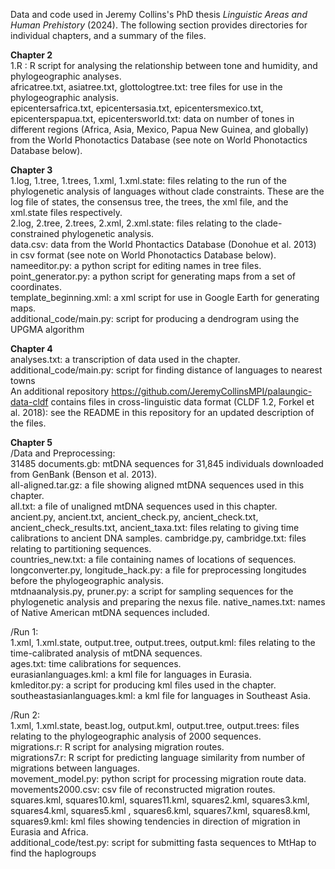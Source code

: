 Data and code used in Jeremy Collins's PhD thesis _Linguistic Areas and Human Prehistory_ (2024). 
The following section provides directories for individual chapters, and a summary of the files. 

**Chapter 2**  
1.R	: R script for analysing the relationship between tone and humidity, and phylogeographic analyses.  
africatree.txt, asiatree.txt, glottologtree.txt: tree files for use in the phylogeographic analysis.  
epicentersafrica.txt, epicentersasia.txt, epicentersmexico.txt, epicenterspapua.txt, epicentersworld.txt: data on number of tones in different regions (Africa, Asia, Mexico, Papua New Guinea, and globally) from the World Phonotactics Database (see note on World Phonotactics Database below).  

**Chapter 3**  
1.log, 1.tree, 1.trees, 1.xml, 1.xml.state: files relating to the run of the phylogenetic analysis of languages without clade constraints.  These are the log file of states, the consensus tree, the trees, the xml file, and the xml.state files respectively.   
2.log, 2.tree, 2.trees, 2.xml, 2.xml.state: files relating to the clade-constrained phylogenetic analysis.   
data.csv: data from the World Phontactics Database (Donohue et al. 2013) in csv format (see note on World Phonotactics Database below).   
nameeditor.py: a python script for editing names in tree files.   
point_generator.py: a python script for generating maps from a set of coordinates.   
template_beginning.xml: a xml script for use in Google Earth for generating maps.   
additional_code/main.py: script for producing a dendrogram using the UPGMA algorithm    

**Chapter 4**  
analyses.txt: a transcription of data used in the chapter.  
additional_code/main.py: script for finding distance of languages to nearest towns   
An additional repository https://github.com/JeremyCollinsMPI/palaungic-data-cldf contains files in cross-linguistic data format (CLDF 1.2, Forkel et al. 2018): see the README in this repository for an updated description of the files.  

**Chapter 5**  
/Data and Preprocessing:   
31485 documents.gb: mtDNA sequences for 31,845 individuals downloaded from GenBank (Benson et al. 2013).   
all-aligned.tar.gz: a file showing aligned mtDNA sequences used in this chapter.   
all.txt: a file of unaligned mtDNA sequences used in this chapter.   
ancient.py, ancient.txt, ancient_check.py, ancient_check.txt, ancient_check_results.txt, ancient_taxa.txt: files relating to giving time calibrations to ancient DNA samples. 
cambridge.py, cambridge.txt: files relating to partitioning sequences.   
countries_new.txt: a file containing names of locations of sequences.   
longconverter.py, longitude_hack.py: a file for preprocessing longitudes before the phylogeographic analysis.   
mtdnaanalysis.py, pruner.py: a script for sampling sequences for the phylogenetic analysis and preparing the nexus file. 
native_names.txt: names of Native American mtDNA sequences included.   

/Run 1:   
1.xml, 1.xml.state, output.tree, output.trees, output.kml: files relating to the time-calibrated analysis of mtDNA sequences.   
ages.txt: time calibrations for sequences.   
eurasianlanguages.kml: a kml file for languages in Eurasia.   
kmleditor.py: a script for producing kml files used in the chapter.   
southeastasianlanguages.kml: a kml file for languages in Southeast Asia.   

/Run 2:   
1.xml, 1.xml.state, beast.log, output.kml, output.tree, output.trees: files relating to the phylogeographic analysis of 2000 sequences.   
migrations.r: R script for analysing migration routes.   
migrations7.r: R script for predicting language similarity from number of migrations between languages.   
movement_model.py: python script for processing migration route data.   
movements2000.csv: csv file of reconstructed migration routes.   
squares.kml, squares10.kml, squares11.kml, squares2.kml, squares3.kml, squares4.kml, squares5.kml	, squares6.kml, squares7.kml, squares8.kml, squares9.kml: kml files showing tendencies in direction of migration in Eurasia and Africa.  
additional_code/test.py: script for submitting fasta sequences to MtHap to find the haplogroups   
